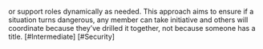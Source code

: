 or support roles dynamically as needed. This approach aims to ensure if a situation turns dangerous, any member can take initiative and others will coordinate because they’ve drilled it together, not because someone has a title. [#Intermediate] [#Security]